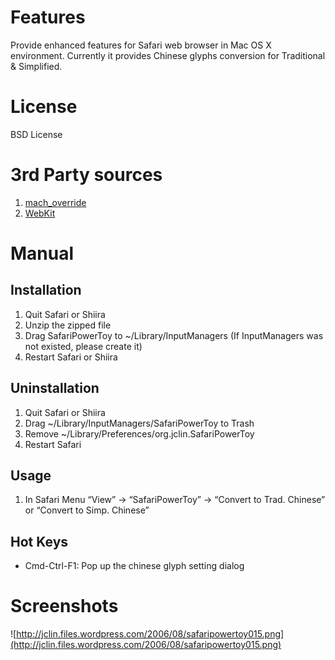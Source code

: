 # Features #
Provide enhanced features for Safari web browser in Mac OS X environment. Currently it provides Chinese glyphs conversion for Traditional & Simplified.

# License #
BSD License

# 3rd Party sources #
  1. [mach\_override](http://rentzsch.com/mach_override/)
  1. [WebKit](http://webkit.org/)

# Manual #
## Installation ##
  1. Quit Safari or Shiira
  1. Unzip the zipped file
  1. Drag SafariPowerToy to ~/Library/InputManagers (If InputManagers was not existed, please create it)
  1. Restart Safari or Shiira

## Uninstallation ##
  1. Quit Safari or Shiira
  1. Drag ~/Library/InputManagers/SafariPowerToy to Trash
  1. Remove ~/Library/Preferences/org.jclin.SafariPowerToy
  1. Restart Safari

## Usage ##
  1. In Safari Menu “View” -> “SafariPowerToy” -> “Convert to Trad. Chinese” or “Convert to Simp. Chinese”

## Hot Keys ##
  * Cmd-Ctrl-F1: Pop up the chinese glyph setting dialog

# Screenshots #
![http://jclin.files.wordpress.com/2006/08/safaripowertoy015.png](http://jclin.files.wordpress.com/2006/08/safaripowertoy015.png)